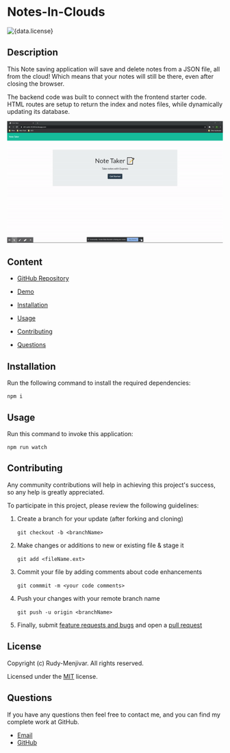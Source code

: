 # Notes-In-Clouds
![{data.license}](https://shields.io/badge/license-MIT-green)

## Description
    
This Note saving application will save and delete notes from a JSON file, all from the cloud! Which means that your notes will still be there, even after closing the browser.

The backend code was built to connect with the frontend starter code. HTML routes are setup to return the index and notes files, while dynamically updating its database.

![Demo](./public/assets/demo.gif) 

## Content

* [GitHub Repository](https://github.com/Rudy-Menjivar/Notes-In-Clouds/)

* [Demo](https://still-castle-45244.herokuapp.com/)

* [Installation](#installation)

* [Usage](#usage)

* [Contributing](#contributing)

* [Questions](#questions)

## Installation

Run the following command to install the required dependencies:
```
npm i
```
  

## Usage

Run this command to invoke this application:
```
npm run watch
```
  

## Contributing
    
Any community contributions will help in achieving this project's success, so any help is greatly appreciated.
    
To participate in this project, please review the following guidelines:
    
1. Create a branch for your update (after forking and cloning)
    
   `git checkout -b <branchName>`
    
2. Make changes or additions to new or existing file & stage it
    
   `git add <fileName.ext>`
    
3. Commit your file by adding comments about code enhancements
    
   `git commmit -m <your code comments>`
    
4. Push your changes with your remote branch name
    
   `git push -u origin <branchName>`
    
5. Finally, submit [feature requests and bugs](https://github.com/Rudy-Menjivar/Notes-In-Clouds/issues) and open a [pull request](https://github.com/Rudy-Menjivar/Notes-In-Clouds/pulls)
    

## License

Copyright (c) Rudy-Menjivar. All rights reserved.
    
Licensed under the [MIT](./LICENSE.txt) license.
  

## Questions
  
If you have any questions then feel free to contact me, and you can find my complete work at GitHub.
- [Email](mailto:rudy.menjivar@gmail.com)
- [GitHub](https://github.com/Rudy-Menjivar)